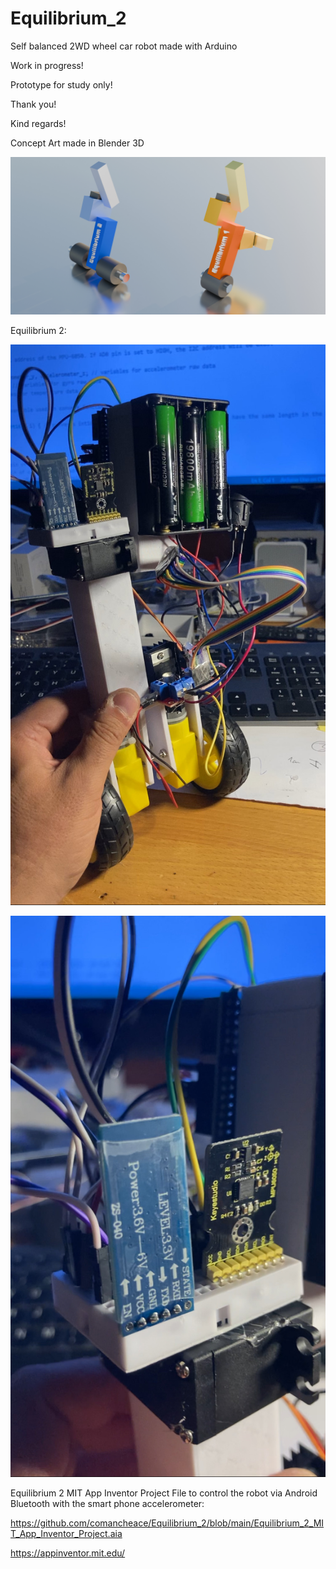 # Equilibrium_2
Self balanced 2WD wheel car robot made with Arduino

Work in progress!

Prototype for study only!

Thank you!

Kind regards!

Concept Art made in Blender 3D

![alt text](https://github.com/comancheace/Equilibrium_2/blob/main/concept_art.jpg?raw=true)

Equilibrium 2:

![alt text](https://github.com/comancheace/Equilibrium_2/blob/main/1.jpg?raw=true)

![alt text](https://github.com/comancheace/Equilibrium_2/blob/main/2.jpg?raw=true)

Equilibrium 2 MIT App Inventor Project File to control the robot via Android Bluetooth with the smart phone accelerometer:

https://github.com/comancheace/Equilibrium_2/blob/main/Equilibrium_2_MIT_App_Inventor_Project.aia

https://appinventor.mit.edu/

